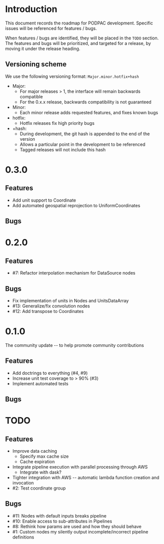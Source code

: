 # Introduction
This document records the roadmap for PODPAC development. Specific issues will be referenced for features / bugs. 

When features / bugs are identified, they will be placed in the `TODO` section. The features and bugs will be prioritized, and targeted for a release, by moving it under the release heading. 

## Versioning scheme

We use the following versioning format: 
`Major.minor.hotfix+hash`
* Major: 
    * For major releases > 1, the interface will remain backwards compatible
    * For the 0.x.x release, backwards compatibility is not guaranteed
* Minor:
    * Each minor release adds requested features, and fixes known bugs
* hotfix:
    * Hotfix releases fix high priority bugs
* +hash: 
    * During development, the git hash is appended to the end of the version
    * Allows a particular point in the development to be referenced
    * Tagged releases will not include this hash

# 0.3.0
## Features
* Add unit support to Coordinate
* Add automated geospatial reprojection to UniformCoordinates

## Bugs

# 0.2.0
## Features
* #7: Refactor interpolation mechanism for DataSource nodes

## Bugs
* Fix implementation of units in Nodes and UnitsDataArray
* #13: Generalize/fix convolution nodes
* #12: Add transpose to Coordinates


# 0.1.0
The community update -- to help promote community contributions
## Features
* Add doctrings to everything (#4, #9)
* Increase unit test coverage to > 90% (#3)
* Implement automated tests

## Bugs


# TODO
## Features
* Improve data caching
    * Specify max cache size
    * Cache expiration
* Integrate pipeline execution with parallel processing through AWS
    * Integrate with dask? 
* Tighter integration with AWS -- automatic lambda function creation and invocation
* #2: Test coordinate group

## Bugs
* #11: Nodes with default inputs breaks pipeline
* #10: Enable access to sub-attributes in Pipelines
* #8: Rethink how params are used and how they should behave
* #1: Custom nodes my silently output incomplete/incorrect pipeline definitions
